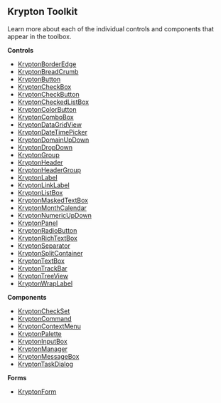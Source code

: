 ## Krypton Toolkit


Learn more about each of the individual controls and components that appear in
the toolbox.

**Controls**  
* [KryptonBorderEdge](Toolkit/KryptonBorderEdge.md)  
* [KryptonBreadCrumb](Toolkit/KryptonBreadCrumb.md)  
* [KryptonButton](Toolkit/KryptonButton.md)  
* [KryptonCheckBox](Toolkit/KryptonCheckBox.md)  
* [KryptonCheckButton](Toolkit/KryptonCheckButton.md)  
* [KryptonCheckedListBox](Toolkit/KryptonCheckedListBox.md)
* [KryptonColorButton](Toolkit/KryptonColorButton.md)  
* [KryptonComboBox](Toolkit/KryptonComboBox.md)  
* [KryptonDataGridView](Toolkit/KryptonDataGridView.md)  
* [KryptonDateTimePicker](topic35.md)  
* [KryptonDomainUpDown](topic36.md)  
* [KryptonDropDown](Toolkit/KryptonDropButton.md)  
* [KryptonGroup](topic39.md)  
* [KryptonHeader](topic41.md)  
* [KryptonHeaderGroup](topic42.md)  
* [KryptonLabel](topic44.md)  
* [KryptonLinkLabel](topic45.md)  
* [KryptonListBox](topic46.md)
* [KryptonMaskedTextBox](topic48.md)  
* [KryptonMonthCalendar](topic50.md)  
* [KryptonNumericUpDown](topic51.md)  
* [KryptonPanel](topic52.md)  
* [KryptonRadioButton](topic54.md)  
* [KryptonRichTextBox](topic55.md)  
* [KryptonSeparator](topic56.md)  
* [KryptonSplitContainer](topic57.md)  
* [KryptonTextBox](topic59.md)  
* [KryptonTrackBar](topic60.md)  
* [KryptonTreeView](topic61.md)  
* [KryptonWrapLabel](topic62.md)

**Components**  
* [KryptonCheckSet](Toolkit/KryptonCheckSet.md)  
* [KryptonCommand](topic21.md)  
* [KryptonContextMenu](topic22.md)  
* [KryptonPalette](topic53.md)  
* [KryptonInputBox](topic43.md)  
* [KryptonManager](topic47.md)  
* [KryptonMessageBox](topic49.md)  
* [KryptonTaskDialog](topic58.md)
    
**Forms**  
* [KryptonForm](topic38.md)
